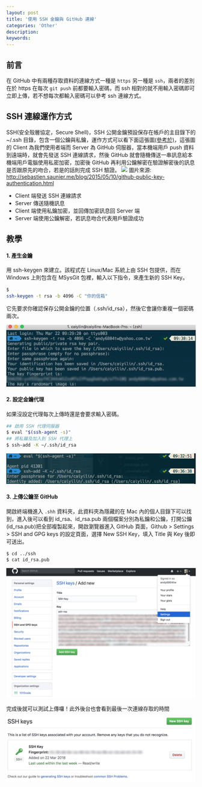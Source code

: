 ```yaml
---
layout: post
title: '使用 SSH 金鑰與 GitHub 連線'
categories: 'Other'
description:
keywords: 
---
```


## 前言
在 GitHub 中有兩種存取資料的連線方式一種是 `https` 另一種是 `ssh`，兩者的差別在於 https 在每次 `git push` 前都要輸入密碼，而 ssh 相對的就不用輸入密碼即可立即上傳，若不想每次都輸入密碼可以參考 ssh 連線方式。

## SSH 連線運作方式
SSH(安全殼層協定，Secure Shell)，SSH 公開金鑰預設保存在帳戶的主目錄下的 ~/.ssh 目錄，包含一個公鑰與私鑰，運作方式可以看下面這張圖[(參考於)](http://sebastien.saunier.me/blog/2015/05/10/github-public-key-authentication.html)，這張圖的 Client 為我們使用者端而 Server 為 GitHub 伺服器，當本機端用戶 push 資料到遠端時，就會先發送 SSH 連線請求，然後 GitHub 就會隨機傳送一串訊息給本機端用戶電腦使用私密加密，加密後 GitHub 再利用公鑰解密在驗證解密後的訊息是否跟原先的吻合，若是的話則完成 SSH 驗證。
<img src="http://sebastien.saunier.me/images/posts/SSH%20Connection%20explained.png">
圖片來源: http://sebastien.saunier.me/blog/2015/05/10/github-public-key-authentication.html

- Client 端發送 SSH 連線請求
- Server 傳送隨機訊息
- Client 端使用私鑰加密，並回傳加密訊息回 Server 端
- Server 端使用公鑰解密，若訊息吻合代表用戶驗證成功

## 教學
#### 1. 產生金鑰
用 ssh-keygen 來建立。該程式在 Linux/Mac 系統上由 SSH 包提供，而在 Windows 上則包含在 MSysGit 包裡，輸入以下指令，來產生新的 SSH Key。

```bash
$ 	
ssh-keygen -t rsa -b 4096 -C "你的信箱"
```

它先要求你確認保存公開金鑰的位置（.ssh/id_rsa），然後它會讓你重複一個密碼兩次。

<img src="/images/posts/tool/2018/img1070322-1.jpg">

#### 2. 設定金鑰代理
如果沒設定代理每次上傳時還是會要求輸入密碼。

```bash
## 啟用 SSH 代理伺服器
$ eval "$(ssh-agent -s)"
## 將私鑰及加入到 SSH 代理上
$ ssh-add -K ~/.ssh/id_rsa
```

<img src="/images/posts/tool/2018/img1070322-2.png">

#### 3. 上傳公鑰至 GitHub
開啟終端機進入 `.shh` 資料夾，此資料夾為隱藏的在 Mac 內的個人目錄下可以找到，進入後可以看到 id_rsa、id_rsa.pub 兩個檔案分別為私鑰和公鑰，打開公鑰(id_rsa.pub)把全部複製起來，開啟瀏覽器進入 GitHub 頁面，Github > Settings > SSH and GPG keys 的設定頁面，選擇 New SSH Key，填入 Title 與 Key 後即可送出。

```bash
$ cd ../ssh
$ cat id_rsa.pub
```

<img src="/images/posts/tool/2018/img1070322-3.jpg">

完成後就可以測試上傳囉！此外後台也會看到最後一次連線存取的時間

<img src="/images/posts/tool/2018/img1070322-4.jpg">

